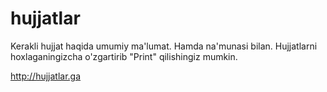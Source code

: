 # hujjatlar
Kerakli hujjat haqida umumiy ma'lumat. Hamda na'munasi bilan. Hujjatlarni hoxlaganingizcha o'zgartirib "Print" qilishingiz mumkin. 

http://hujjatlar.ga
